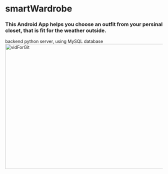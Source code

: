 # smartWardrobe

### This Android App helps you choose an outfit from your persinal closet, that is fit for the weather outside.
backend python server, using MySQL database
<img src="https://github.com/user-attachments/assets/7d12e61d-c73b-4756-90b3-8bcd7e167bdd" alt="vidForGit" width="800" height="400">

